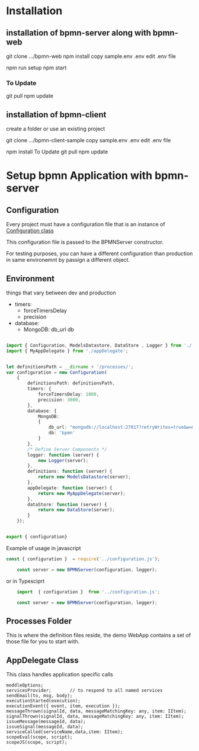 # Installation
## installation of bpmn-server along with bpmn-web
git clone .../bpmn-web 
npm install
copy sample.env .env
edit .env file

npm run setup
npm start
### To Update
git pull
npm update

## installation of bpmn-client
create a folder or use an existing project

git clone .../bpmn-client-sample 
copy sample.env .env
edit .env file

npm install
To Update
git pull
npm update
# Setup bpmn Application with bpmn-server


## Configuration

Every project must have a configuration file that is an instance of [Configuration class](api/classes/configuration.md)

This configuration file is passed to the BPMNServer constructor.

For testing purposes, you can have a different configuration than production in same environemnt by passign a different object.

## Environment
things that vary between dev and production

-  timers: 
   -    forceTimersDelay
   -    precision
- database:
   - MongoDB:
            db_url
            db

```ts 

import { Configuration, ModelsDatastore, DataStore , Logger } from './';
import { MyAppDelegate } from './appDelegate';


let definitionsPath = __dirname + '/processes/';
var configuration = new Configuration(
	{
		definitionsPath: definitionsPath,
		timers: {
			forceTimersDelay: 1000,
			precision: 3000,
		},
		database: {
			MongoDB:
			{
				db_url: "mongodb://localhost:27017?retryWrites=true&w=majority",
				db: 'bpmn'
			}
		},
		/* Define Server Components */
		logger: function (server) {
			new Logger(server);
		},							
		definitions: function (server) {
			return new ModelsDatastore(server);
		},			
		appDelegate: function (server) {
			return new MyAppDelegate(server);
		},		
		dataStore: function (server) {
			return new DataStore(server);
		}		
	});


export { configuration}

```
Example of usage in javascript 
```ts 
const { configuration }  = require('../configuration.js');

    const server = new BPMNServer(configuration, logger);
```
or in Typesciprt
```ts 
	import  { configuration }  from '../configuration.js';

    const server = new BPMNServer(configuration, logger);
```

## Processes Folder

This is where the definition files reside, the demo WebApp contains a set of those file for you to start with.

## AppDelegate Class

This class handles application specific calls

    moddleOptions;
    servicesProvider;       // to respond to all named services
    sendEmail(to, msg, body);
    executionStarted(execution);
    executionEvent({ event, item, execution });
    messageThrown(signalId, data, messageMatchingKey: any, item: IItem);
    signalThrown(signalId, data, messageMatchingKey: any, item: IItem);
    issueMessage(messageId, data);
    issueSignal(messageId, data);
    serviceCalled(serviceName,data,item: IItem);
    scopeEval(scope, script);
    scopeJS(scope, script);




